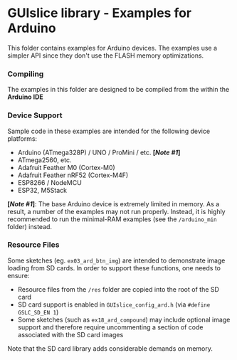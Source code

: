 # GUIslice library - Examples for Arduino #
This folder contains examples for Arduino devices. The examples use a simpler
API since they don't use the FLASH memory optimizations.

### Compiling ###
The examples in this folder are designed to be compiled from the within the **Arduino IDE**

### Device Support ###
Sample code in these examples are intended for the following device platforms:
- Arduino (ATmega328P) / UNO / ProMini / etc. **[*Note #1*]**
- ATmega2560, etc.
- Adafruit Feather M0 (Cortex-M0)
- Adafruit Feather nRF52 (Cortex-M4F)
- ESP8266 / NodeMCU
- ESP32, M5Stack

**[*Note #1*]**: The base Arduino device is extremely limited in memory. As a result,
a number of the examples may not run properly. Instead, it is highly recommended
to run the minimal-RAM examples (see the `/arduino_min` folder) instead.

### Resource Files ###
Some sketches (eg. `ex03_ard_btn_img`) are intended to demonstrate image loading from SD cards.
In order to support these functions, one needs to ensure:
- Resource files from the `/res` folder are copied into the root of the SD card
- SD card support is enabled in `GUIslice_config_ard.h` (via `#define GSLC_SD_EN 1`)
- Some sketches (such as `ex18_ard_compound`) may include optional image support and
  therefore require uncommenting a section of code associated with the SD card images

Note that the SD card library adds considerable demands on memory.
